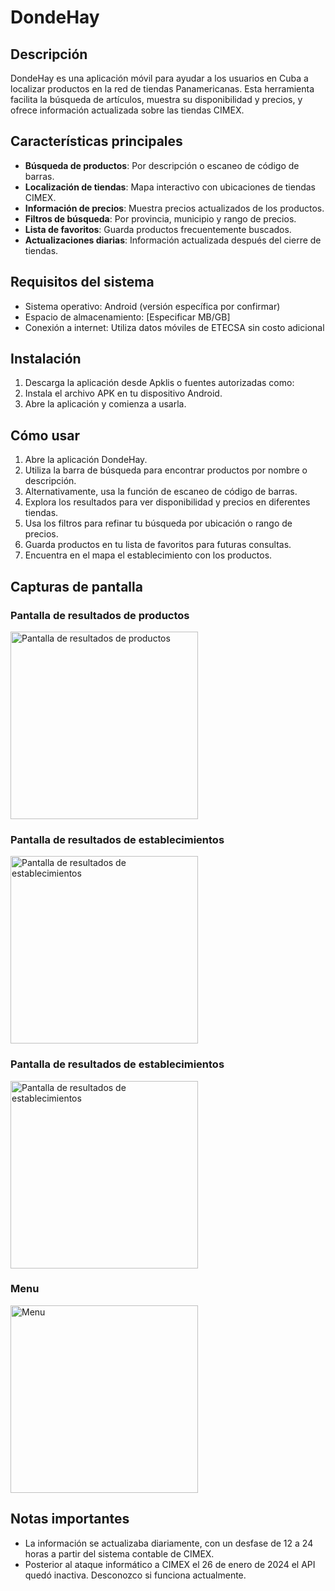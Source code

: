 # DondeHay

## Descripción

DondeHay es una aplicación móvil para ayudar a los usuarios en Cuba a localizar productos en la red de tiendas Panamericanas. Esta herramienta facilita la búsqueda de artículos, muestra su disponibilidad y precios, y ofrece información actualizada sobre las tiendas CIMEX.

## Características principales

- **Búsqueda de productos**: Por descripción o escaneo de código de barras.
- **Localización de tiendas**: Mapa interactivo con ubicaciones de tiendas CIMEX.
- **Información de precios**: Muestra precios actualizados de los productos.
- **Filtros de búsqueda**: Por provincia, municipio y rango de precios.
- **Lista de favoritos**: Guarda productos frecuentemente buscados.
- **Actualizaciones diarias**: Información actualizada después del cierre de tiendas.

## Requisitos del sistema

- Sistema operativo: Android (versión específica por confirmar)
- Espacio de almacenamiento: [Especificar MB/GB]
- Conexión a internet: Utiliza datos móviles de ETECSA sin costo adicional

## Instalación

1. Descarga la aplicación desde Apklis o fuentes autorizadas como:
2. Instala el archivo APK en tu dispositivo Android.
3. Abre la aplicación y comienza a usarla.

## Cómo usar

1. Abre la aplicación DondeHay.
2. Utiliza la barra de búsqueda para encontrar productos por nombre o descripción.
3. Alternativamente, usa la función de escaneo de código de barras.
4. Explora los resultados para ver disponibilidad y precios en diferentes tiendas.
5. Usa los filtros para refinar tu búsqueda por ubicación o rango de precios.
6. Guarda productos en tu lista de favoritos para futuras consultas.
7. Encuentra en el mapa el establecimiento con los productos.

## Capturas de pantalla

### Pantalla de resultados de productos

<img src="https://media.licdn.com/dms/image/v2/D4E2DAQHoiqp_kC3X2g/profile-treasury-image-shrink_1920_1920/profile-treasury-image-shrink_1920_1920/0/1728497232369?e=1741028400&v=beta&t=PnuN6KZzTVgd9mqG3dSMHjDeq843XNcGYKAGeCR1xfA" width="300" alt="Pantalla de resultados de productos">

### Pantalla de resultados de establecimientos

<img src="https://media.licdn.com/dms/image/v2/D4E2DAQHVhxHFPB-EKA/profile-treasury-image-shrink_1920_1920/profile-treasury-image-shrink_1920_1920/0/1728497250565?e=1741028400&v=beta&t=qJAx4l0zhSCs2RNCzO5aQQR-Dl-RwUNi6gJlCmK1b08" width="300" alt="Pantalla de resultados de establecimientos">

### Pantalla de resultados de establecimientos

<img src="https://media.licdn.com/dms/image/v2/D4E2DAQE3h3DACdU6kg/profile-treasury-image-shrink_1920_1920/profile-treasury-image-shrink_1920_1920/0/1728497264221?e=1741028400&v=beta&t=DxBJudCe-XwJyUB4VMmDJOIQoh25inl6OvcI5qh1Kj8" width="300" alt="Pantalla de resultados de establecimientos">

### Menu

<img src="https://media.licdn.com/dms/image/v2/D4E2DAQFsYDK2dbPPpQ/profile-treasury-image-shrink_1920_1920/profile-treasury-image-shrink_1920_1920/0/1728497290775?e=1741028400&v=beta&t=jatBgmFpaBJ6stkUDwbKwnitfblePUJRm66k-z6EvF4" width="300" alt="Menu">

## Notas importantes

- La información se actualizaba diariamente, con un desfase de 12 a 24 horas a partir del sistema contable de CIMEX.
- Posterior al ataque informático a CIMEX el 26 de enero de 2024 el API quedó inactiva. Desconozco si funciona actualmente.
